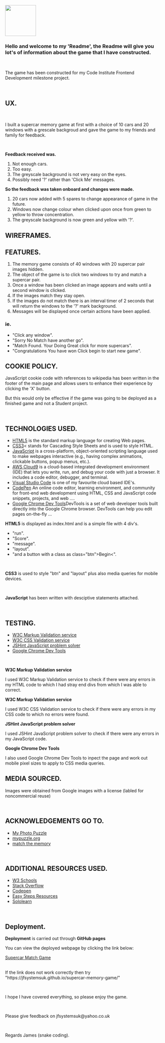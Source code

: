 <img src="https://github.com/jfsystemsuk/supercar-match-game/blob/master/assets/logos/SmallLogo.png" width="100" >





<h3>Hello and welcome to my 'Readme', the Readme will give you lot's of information about the game that I have constructed.</h3><br>

<p>The game has been constructed for my Code Institute Frontend Development milestone project.</p><br>

<h2>UX.</h2><br>

<p>I built a supercar memory game at first with a choice of 10 cars and 20 windows with a grescale backgroud and gave the game to my friends and family for feedback.</p><br>

<p><strong>Feedback received was.</strong></p>

<ol>

<li>Not enough cars.</li>
<li>Too easy.</li>
<li>The greyscale background is not very easy on the eyes.</li>
<li>Possibly need '?' rather than 'Click Me' messages.</li>

</ol>

<p><strong>
So the feedback was taken onboard and changes were made.
</strong></p>

<ol>
<li>20 cars now added with 5 spares to change appearance of game in the future.</li>
<li>Windows now change colour when clicked upon once from green to yellow to throw concentration.</li>
<li>The greyscale background is now green and yellow with '?'.</li>
</ol>


<h2>WIREFRAMES.</h2>


















<h2>FEATURES.</h2>

<ol>
<li>The memory game consists of 40 windows with 20 supercar pair images hidden.</li>
<li>The object of the game is to click two windows to try and match a supercar pair.</li>
<li>Once a window has been clicked an image appears and waits until a second window is clicked.</li>
<li>If the images match they stay open.</li>
<li>If the images do not match there is an interval timer of 2 seconds that will return the windows to the '?' mark background.</li>
<li>Messages will be displayed once certain actions have been applied.</li>
</ol>

<h3>ie.</h3>

<ul>
<li>"Click any window".</li>
<li>"Sorry No Match have another go".</li>
<li>"Match Found. Your Doing Great click for more supercars".</li>
<li>"Congratulations You have won Click begin to start new game".</li>
</ul>


<h2>COOKIE POLICY.</h2>

<p>JavaScript cookie code with references to wikipedia has been written in the footer of the main page and allows users to enhance their experience by clicking the 'X' button.<br>
<p>But this would only be effective if the game was going to be deployed as a finished game and not a Student project.</p><br>

<h2>TECHNOLOGIES USED.</h2>

<ul>
<li><a href="https://www.w3schools.com/html/html_intro.asp">HTML5</a> is the standard markup language for creating Web pages.</li>
<li><a href="https://www.w3schools.com/css/default.asp">CSS3</a>< stands for Cascading Style Sheets and is used to style HTML.</li>
<li><a href="https://www.w3schools.com/js/js_intro.asp">JavaScript</a> is a cross-platform, object-oriented scripting language used to make webpages interactive (e.g., having complex animations, clickable buttons, popup menus, etc.).</li>
<li><a href="https://aws.amazon.com/cloud9/">AWS Cloud9</a> is a cloud-based integrated development environment (IDE) that lets you write, run, and debug your code with just a browser. It includes a code editor, debugger, and terminal.</li>
<li><a href="https://code.visualstudio.com/">Visual Studio Code</a> is one of my favourite cloud based IDE's.</li>
<li><a href="https://codepen.io/">CodePen</a> An online code editor, learning environment, and community for front-end web development using HTML, CSS and JavaScript code snippets, projects, and web ....</li>
<li><a href="https://developers.google.com/web/tools/chrome-devtools">Google Chrome Dev Tools</a>DevTools is a set of web developer tools built directly into the Google Chrome browser. DevTools can help you edit pages on-the-fly ...</li>
</ul>



<p><strong>HTML5</strong> is displayed as index.html and is a simple file with 4 div's.</p>

<ul>
<li>"run".</li>
<li>"Score".</li>
<li>"message".</li>
<li>"layout".</li>
<li>"and a button with a class as class="btn">Begin<".</li>
</ul>
</br>

<p><strong>CSS3</strong> is used to style "btn" and "layout" plus also media queries for mobile devices.</p><br>

<p><strong>JavaScript</strong> has been written with desciptive statements attached.</p><br>


<h2>TESTING.</h2>

<ul>
<li><a href="https://validator.w3.org/">W3C Markup Validation service</a></li>
<li><a href="https://jigsaw.w3.org/css-validator/">W3C CSS Validation service</a></li>
<li><a href="https://jshint.com/">JSHint JavaScript problem solver</a></li>
<li><a href="https://developers.google.com/web/tools/chrome-devtools">Google Chrome Dev Tools</a></li>
</ul>
</br>

<p><strong>W3C Markup Validation service</strong></p>
<p>I used W3C Markup Validation service to check if there were any errors in my HTML code to which I had stray end divs from which I was able to correct.</p>

<p><strong>W3C Markup Validation service</strong></p>
<p>I used W3C CSS Validation service to check if there were any errors in my CSS code to which no errors were found.</p>

<p><strong>JSHint JavaScript problem solver</strong></p>
<p>I used JSHint JavaScript problem solver to check if there were any errors in my JavaScript code.</p>

<p><strong>Google Chrome Dev Tools</strong></p>
<p>I also used Google Chrome Dev Tools to inpect the page and work out mobile pixel sizes to apply to CSS media queries.</p>



<h2>MEDIA SOURCED.</h2>

<p>Images were obtained from Google images with a license (labled for noncommercial reuse)</p><br>


<h2>ACKNOWLEDGEMENTS GO TO.</h2>

<ul>
<li><a href="https://www.myphotopuzzle.co.uk/">My Photo Puzzle</a></li>
<li><a href="http://mypuzzle.org/">mypuzzle.org</a></li>
<li><a href="https://matchthememory.com/">match the memory</a></li>
</ul><br>

<h2>ADDITIONAL RESOURCES USED.</h2>

<ul>
<li><a href="https://www.w3schools.com/html/html_intro.asp">W3 Schools</a></li>
<li><a href="https://stackoverflow.com/">Stack Overflow</a></li>
<li><a href="https://codepen.io/">Codepen</a></li>
<li><a href="http://ineasysteps.com/">Easy Steps Resources</a></li>
<li><a href="https://www.sololearn.com/">Sololearn</a></li>
</ul><br>

<h2>Deployment.</h2>

<p><strong>Deployment</strong> is carried out through <strong>GitHub pages</strong></p>
<p>You can view the deployed webpage by clicking the link below:</p>

<a href="https://jfsystemsuk.github.io/supercar-memory-game/">Supercar Match Game</a></br>
</br>
<p>If the link does not work correctly then try "https://jfsystemsuk.github.io/supercar-memory-game/"</p>
</br>


<p>I hope I have covered everything, so please enjoy the game.</p><br>

<p>Please give feedback on jfsystemsuk@yahoo.co.uk</p><br>

<p>Regards James (snake coding).</p><br>



 
  </body>
  </html>
